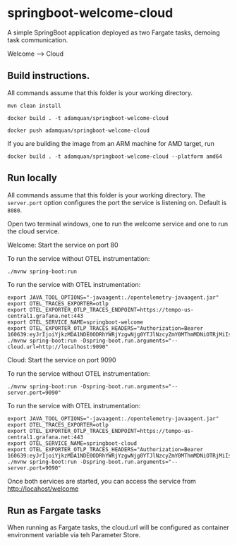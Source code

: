 # springboot-welcome-cloud
A simple SpringBoot application deployed as two Fargate tasks, demoing task communication.

Welcome --> Cloud

## Build instructions. 
All commands assume that this folder is your working directory.

```
mvn clean install

docker build . -t adamquan/springboot-welcome-cloud

docker push adamquan/springboot-welcome-cloud
```

If you are building the image from an ARM machine for AMD target, run

```
docker build . -t adamquan/springboot-welcome-cloud --platform amd64
```

## Run locally
All commands assume that this folder is your working directory. The `server.port` option configures the port the service is listening on. Default is `8080`.

Open two terminal windows, one to run the welcome service and one to run the cloud service.

Welcome: Start the service on port 80

To run the service without OTEL instrumentation:
```
./mvnw spring-boot:run
```

To run the service with OTEL instrumentation:
```
export JAVA_TOOL_OPTIONS="-javaagent:./opentelemetry-javaagent.jar"
export OTEL_TRACES_EXPORTER=otlp
export OTEL_EXPORTER_OTLP_TRACES_ENDPOINT=https://tempo-us-central1.grafana.net:443
export OTEL_SERVICE_NAME=springboot-welcome
export OTEL_EXPORTER_OTLP_TRACES_HEADERS="Authorization=Bearer 160639:eyJrIjoiYjkzMDA1NDE0ODRhYWRjYzgwNjg0YTJlNzcyZmY0MThmMDNiOTRjMiIsIm4iOiJ0ZXN0IiwiaWQiOjYwMTM4MH0="
./mvnw spring-boot:run -Dspring-boot.run.arguments="--cloud.url=http://localhost:9090"
```

Cloud: Start the service on port 9090

To run the service without OTEL instrumentation:
```
./mvnw spring-boot:run -Dspring-boot.run.arguments="--server.port=9090"
```

To run the service with OTEL instrumentation:
```
export JAVA_TOOL_OPTIONS="-javaagent:./opentelemetry-javaagent.jar"
export OTEL_TRACES_EXPORTER=otlp
export OTEL_EXPORTER_OTLP_TRACES_ENDPOINT=https://tempo-us-central1.grafana.net:443
export OTEL_SERVICE_NAME=springboot-cloud
export OTEL_EXPORTER_OTLP_TRACES_HEADERS="Authorization=Bearer 160639:eyJrIjoiYjkzMDA1NDE0ODRhYWRjYzgwNjg0YTJlNzcyZmY0MThmMDNiOTRjMiIsIm4iOiJ0ZXN0IiwiaWQiOjYwMTM4MH0="
./mvnw spring-boot:run -Dspring-boot.run.arguments="--server.port=9090"
```
Once both services are started, you can access the service from [http://locahost/welcome](http://localhost/welcome)


## Run as Fargate tasks

When running as Fargate tasks, the cloud.url will be configured as container environment variable via teh Parameter Store.
